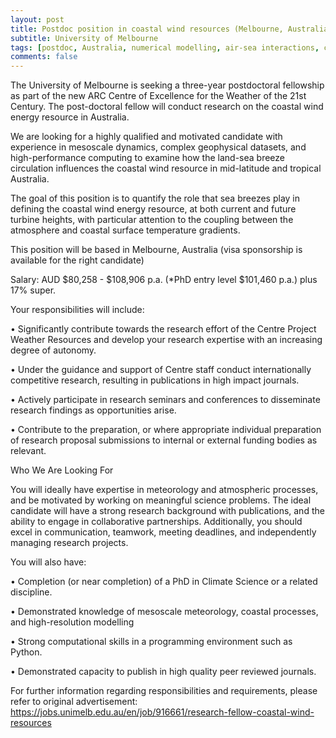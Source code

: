 ```yaml
---
layout: post
title: Postdoc position in coastal wind resources (Melbourne, Australia)
subtitle: University of Melbourne
tags: [postdoc, Australia, numerical modelling, air-sea interactions, coastal ocean]
comments: false
---
```

The University of Melbourne is seeking a three-year postdoctoral fellowship as part of the new ARC Centre of Excellence for the Weather of the 21st Century. The post-doctoral fellow will conduct research on the coastal wind energy resource in Australia.


We are looking for a highly qualified and motivated candidate with experience in mesoscale dynamics, complex geophysical datasets, and high-performance computing to examine how the land-sea breeze circulation influences the coastal wind resource in mid-latitude and tropical Australia.

The goal of this position is to quantify the role that sea breezes play in defining the coastal wind energy resource, at both current and future turbine heights, with particular attention to the coupling between the atmosphere and coastal surface temperature gradients.

 
This position will be based in Melbourne, Australia (visa sponsorship is available for the right candidate) 

Salary: AUD $80,258 - $108,906 p.a.  (*PhD entry level $101,460 p.a.) plus 17% super.


Your responsibilities will include:

•             Significantly contribute towards the research effort of the Centre Project Weather Resources and develop your research expertise with an increasing degree of autonomy.

•             Under the guidance and support of Centre staff conduct internationally competitive research, resulting in publications in high impact journals.

•             Actively participate in research seminars and conferences to disseminate research findings as opportunities arise.

•             Contribute to the preparation, or where appropriate individual preparation of research proposal submissions to internal or external funding bodies as relevant.

 

Who We Are Looking For

You will ideally have expertise in meteorology and atmospheric processes, and be motivated by working on meaningful science problems. The ideal candidate will have a strong research background with publications, and the ability to engage in collaborative partnerships. Additionally, you should excel in communication, teamwork, meeting deadlines, and independently managing research projects.

 

You will also have:

•             Completion (or near completion) of a PhD in Climate Science or a related discipline.

•             Demonstrated knowledge of mesoscale meteorology, coastal processes, and high-resolution modelling

•             Strong computational skills in a programming environment such as Python.

•             Demonstrated capacity to publish in high quality peer reviewed journals.

 

For further information regarding responsibilities and requirements, please refer to original advertisement: https://jobs.unimelb.edu.au/en/job/916661/research-fellow-coastal-wind-resources
